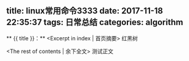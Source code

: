 title: linux常用命令3333
date: 2017-11-18 22:35:37
tags: 日常总结
categories: algorithm
---
** {{ title }}：** <Excerpt in index | 首页摘要>
红黑树
<!-- more -->
<The rest of contents | 余下全文>
测试正文